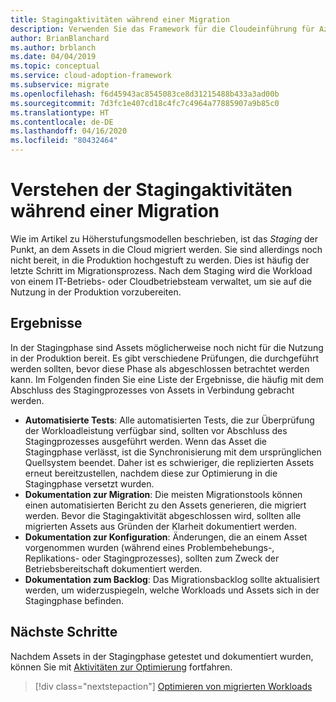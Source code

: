 ```yaml
---
title: Stagingaktivitäten während einer Migration
description: Verwenden Sie das Framework für die Cloudeinführung für Azure, um sich mit Stagingaktivitäten und den zugehörigen Ergebnissen vertraut zu machen, die während einer Migration benötigt werden.
author: BrianBlanchard
ms.author: brblanch
ms.date: 04/04/2019
ms.topic: conceptual
ms.service: cloud-adoption-framework
ms.subservice: migrate
ms.openlocfilehash: f6d45943ac8545083ce8d31215488b433a3ad00b
ms.sourcegitcommit: 7d3fc1e407cd18c4fc7c4964a77885907a9b85c0
ms.translationtype: HT
ms.contentlocale: de-DE
ms.lasthandoff: 04/16/2020
ms.locfileid: "80432464"
---
```

# <a name="understand-staging-activities-during-a-migration"></a>Verstehen der Stagingaktivitäten während einer Migration

Wie im Artikel zu Höherstufungsmodellen beschrieben, ist das *Staging* der Punkt, an dem Assets in die Cloud migriert werden. Sie sind allerdings noch nicht bereit, in die Produktion hochgestuft zu werden. Dies ist häufig der letzte Schritt im Migrationsprozess. Nach dem Staging wird die Workload von einem IT-Betriebs- oder Cloudbetriebsteam verwaltet, um sie auf die Nutzung in der Produktion vorzubereiten.

## <a name="deliverables"></a>Ergebnisse

In der Stagingphase sind Assets möglicherweise noch nicht für die Nutzung in der Produktion bereit. Es gibt verschiedene Prüfungen, die durchgeführt werden sollten, bevor diese Phase als abgeschlossen betrachtet werden kann. Im Folgenden finden Sie eine Liste der Ergebnisse, die häufig mit dem Abschluss des Stagingprozesses von Assets in Verbindung gebracht werden.

- **Automatisierte Tests**: Alle automatisierten Tests, die zur Überprüfung der Workloadleistung verfügbar sind, sollten vor Abschluss des Stagingprozesses ausgeführt werden. Wenn das Asset die Stagingphase verlässt, ist die Synchronisierung mit dem ursprünglichen Quellsystem beendet. Daher ist es schwieriger, die replizierten Assets erneut bereitzustellen, nachdem diese zur Optimierung in die Stagingphase versetzt wurden.
- **Dokumentation zur Migration**: Die meisten Migrationstools können einen automatisierten Bericht zu den Assets generieren, die migriert werden. Bevor die Stagingaktivität abgeschlossen wird, sollten alle migrierten Assets aus Gründen der Klarheit dokumentiert werden.
- **Dokumentation zur Konfiguration**: Änderungen, die an einem Asset vorgenommen wurden (während eines Problembehebungs-, Replikations- oder Stagingprozesses), sollten zum Zweck der Betriebsbereitschaft dokumentiert werden.
- **Dokumentation zum Backlog**: Das Migrationsbacklog sollte aktualisiert werden, um widerzuspiegeln, welche Workloads und Assets sich in der Stagingphase befinden.

## <a name="next-steps"></a>Nächste Schritte

Nachdem Assets in der Stagingphase getestet und dokumentiert wurden, können Sie mit [Aktivitäten zur Optimierung](../optimize/index.md) fortfahren.

> [!div class="nextstepaction"]
> [Optimieren von migrierten Workloads](../optimize/index.md)
